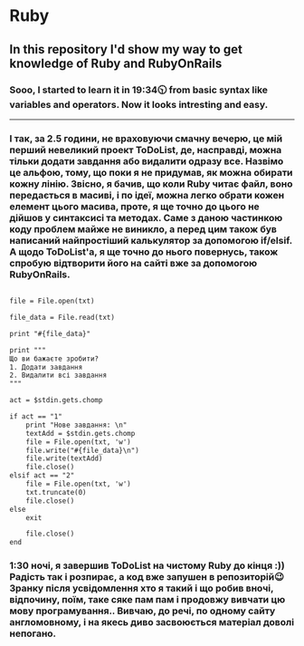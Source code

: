 # Ruby
## In this repository I'd show my way to get knowledge of Ruby and RubyOnRails

### Sooo, I started to learn it in 19:34🕥 from basic syntax like variables and operators. Now it looks intresting and easy. 

---

### І так, за 2.5 години, не враховуючи смачну вечерю, це мій перший невеликий проект ToDoList, де, насправді, можна тільки додати завдання або видалити одразу все. Назвімо це альфою, тому, що поки я не придумав, як можна обирати кожну лінію. Звісно, я бачив, що коли Ruby читає файл, воно передається в масиві, і по ідеї, можна легко обрати кожен елемент цього масива, проте, я ще точно до цього не дійшов у синтаксисі та методах. Саме з даною частинкою коду проблем майже не виникло, а перед цим також був написаний найпростіший калькулятор за допомогою if/elsif. А щодо ToDoList'а, я ще точно до нього повернусь, також спробую відтворити його на сайті вже за допомогою RubyOnRails.

```txt = ARGV.first

file = File.open(txt)

file_data = File.read(txt)

print "#{file_data}"

print """
Що ви бажаєте зробити?
1. Додати завдання
2. Видалити всі завдання
"""

act = $stdin.gets.chomp

if act == "1"
    print "Нове завдання: \n"
    textAdd = $stdin.gets.chomp
    file = File.open(txt, 'w')
    file.write("#{file_data}\n")
    file.write(textAdd)
    file.close()
elsif act == "2"
    file = File.open(txt, 'w')
    txt.truncate(0)
    file.close()
else
    exit

    file.close()
end
```

### 1:30 ночі, я завершив ToDoList на чистому Ruby до кінця :)) Радість так і розпирає, а код вже запушен в репозиторій😉 Зранку після усвідомлення хто я такий і що робив вночі, відпочину, поїм, таке сяке пам пам і продовжу вивчати цю мову програмування.. Вивчаю, до речі, по одному сайту англомовному, і на якесь диво засвоюється матеріал доволі непогано. 
